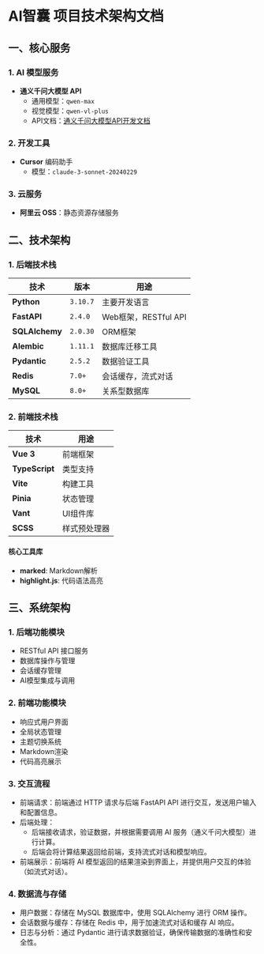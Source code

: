 # AI智囊 项目技术架构文档

## 一、核心服务

### 1. AI 模型服务
- **通义千问大模型 API**
  - 通用模型：`qwen-max`
  - 视觉模型：`qwen-vl-plus`
  - API文档：[通义千问大模型API开发文档](https://help.aliyun.com/zh/model-studio/developer-reference/use-qwen-by-calling-api)

### 2. 开发工具
- **Cursor** 编码助手
  - 模型：`claude-3-sonnet-20240229`

### 3. 云服务
- **阿里云 OSS**：静态资源存储服务

## 二、技术架构

### 1. 后端技术栈
| 技术 | 版本 | 用途 |
|------|------|------|
| **Python** | `3.10.7` | 主要开发语言 |
| **FastAPI** | `2.4.0` | Web框架，RESTful API |
| **SQLAlchemy** | `2.0.30` | ORM框架 |
| **Alembic** | `1.11.1` | 数据库迁移工具 |
| **Pydantic** | `2.5.2` | 数据验证工具 |
| **Redis** | `7.0+` | 会话缓存，流式对话 |
| **MySQL** | `8.0+` | 关系型数据库 |

### 2. 前端技术栈
| 技术 | 用途 |
|------|------|
| **Vue 3** | 前端框架 |
| **TypeScript** | 类型支持 |
| **Vite** | 构建工具 |
| **Pinia** | 状态管理 |
| **Vant** | UI组件库 |
| **SCSS** | 样式预处理器 |

#### 核心工具库
- **marked**: Markdown解析
- **highlight.js**: 代码语法高亮

## 三、系统架构

### 1. 后端功能模块
- RESTful API 接口服务
- 数据库操作与管理
- 会话缓存管理
- AI模型集成与调用

### 2. 前端功能模块
- 响应式用户界面
- 全局状态管理
- 主题切换系统
- Markdown渲染
- 代码高亮展示

### 3. 交互流程
- 前端请求：前端通过 HTTP 请求与后端 FastAPI API 进行交互，发送用户输入和配置信息。 
- 后端处理：
  - 后端接收请求，验证数据，并根据需要调用 AI 服务（通义千问大模型）进行计算。
  - 后端会将计算结果返回给前端，支持流式对话和模型响应。
- 前端展示：前端将 AI 模型返回的结果渲染到界面上，并提供用户交互的体验（如流式对话）。

### 4. 数据流与存储
- 用户数据：存储在 MySQL 数据库中，使用 SQLAlchemy 进行 ORM 操作。
- 会话数据与缓存：存储在 Redis 中，用于加速流式对话和缓存 AI 响应。
- 日志与分析：通过 Pydantic 进行请求数据验证，确保传输数据的准确性和安全性。

